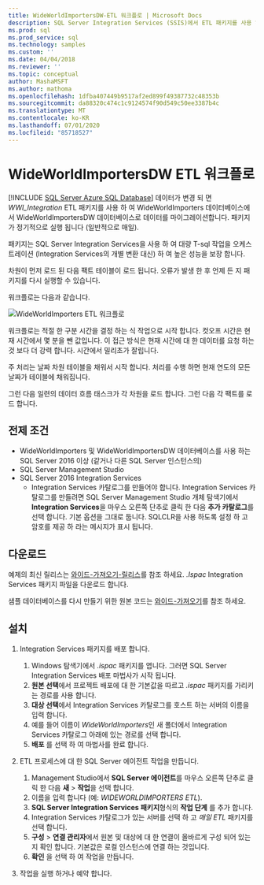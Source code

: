 ```yaml
---
title: WideWorldImportersDW-ETL 워크플로 | Microsoft Docs
description: SQL Server Integration Services (SSIS)에서 ETL 패키지를 사용 하 여 주기적으로 WideWorldImporters 데이터베이스에서 WideWorldImportersDW로 데이터를 마이그레이션합니다.
ms.prod: sql
ms.prod_service: sql
ms.technology: samples
ms.custom: ''
ms.date: 04/04/2018
ms.reviewer: ''
ms.topic: conceptual
author: MashaMSFT
ms.author: mathoma
ms.openlocfilehash: 1dfba407449b9517af2ed899f49387732c48353b
ms.sourcegitcommit: da88320c474c1c9124574f90d549c50ee3387b4c
ms.translationtype: MT
ms.contentlocale: ko-KR
ms.lasthandoff: 07/01/2020
ms.locfileid: "85718527"
---
```

# <a name="wideworldimportersdw-etl-workflow"></a>WideWorldImportersDW ETL 워크플로
[!INCLUDE [SQL Server Azure SQL Database](../includes/applies-to-version/sql-asdb.md)]
데이터가 변경 되 면 *WWI_Integration* ETL 패키지를 사용 하 여 WideWorldImporters 데이터베이스에서 WideWorldImportersDW 데이터베이스로 데이터를 마이그레이션합니다. 패키지가 정기적으로 실행 됩니다 (일반적으로 매일).

패키지는 SQL Server Integration Services을 사용 하 여 대량 T-sql 작업을 오케스트레이션 (Integration Services의 개별 변환 대신) 하 여 높은 성능을 보장 합니다.

차원이 먼저 로드 된 다음 팩트 테이블이 로드 됩니다. 오류가 발생 한 후 언제 든 지 패키지를 다시 실행할 수 있습니다.

워크플로는 다음과 같습니다.

 ![WideWorldImporters ETL 워크플로](media/wide-world-importers/wideworldimporters-etl-workflow.png)

워크플로는 적절 한 구분 시간을 결정 하는 식 작업으로 시작 합니다. 컷오프 시간은 현재 시간에서 몇 분을 뺀 값입니다. 이 접근 방식은 현재 시간에 대 한 데이터를 요청 하는 것 보다 더 강력 합니다. 시간에서 밀리초가 잘립니다.

주 처리는 날짜 차원 테이블을 채워서 시작 합니다. 처리를 수행 하면 현재 연도의 모든 날짜가 테이블에 채워집니다.

그런 다음 일련의 데이터 흐름 태스크가 각 차원을 로드 합니다. 그런 다음 각 팩트를 로드 합니다.

## <a name="prerequisites"></a>전제 조건

- WideWorldImporters 및 WideWorldImportersDW 데이터베이스를 사용 하는 SQL Server 2016 이상 (같거나 다른 SQL Server 인스턴스의)
- SQL Server Management Studio
- SQL Server 2016 Integration Services
  - Integration Services 카탈로그를 만들어야 합니다. Integration Services 카탈로그를 만들려면 SQL Server Management Studio 개체 탐색기에서 **Integration Services**을 마우스 오른쪽 단추로 클릭 한 다음 **추가 카탈로그**를 선택 합니다. 기본 옵션을 그대로 둡니다. SQLCLR을 사용 하도록 설정 하 고 암호를 제공 하 라는 메시지가 표시 됩니다.


## <a name="download"></a>다운로드

예제의 최신 릴리스는 [와이드-가져오기-릴리스](https://go.microsoft.com/fwlink/?LinkID=800630)를 참조 하세요. *.Ispac* Integration Services 패키지 파일을 다운로드 합니다.

샘플 데이터베이스를 다시 만들기 위한 원본 코드는 [와이드-가져오기](https://github.com/Microsoft/sql-server-samples/tree/master/samples/databases/wide-world-importers/wwi-ssis)를 참조 하세요.

## <a name="install"></a>설치

1. Integration Services 패키지를 배포 합니다.
   1. Windows 탐색기에서 *.ispac* 패키지를 엽니다. 그러면 SQL Server Integration Services 배포 마법사가 시작 됩니다.
   2. **원본 선택**에서 프로젝트 배포에 대 한 기본값을 따르고 *.ispac* 패키지를 가리키는 경로를 사용 합니다.
   3. **대상 선택**에서 Integration Services 카탈로그를 호스트 하는 서버의 이름을 입력 합니다.
   4. 예를 들어 이름이 *WideWorldImporters*인 새 폴더에서 Integration Services 카탈로그 아래에 있는 경로를 선택 합니다.
   5. **배포** 를 선택 하 여 마법사를 완료 합니다.

2. ETL 프로세스에 대 한 SQL Server 에이전트 작업을 만듭니다.
   1. Management Studio에서 **SQL Server 에이전트**를 마우스 오른쪽 단추로 클릭 한 다음 **새**  >  **작업**을 선택 합니다.
   2. 이름을 입력 합니다 (예: *WIDEWORLDIMPORTERS ETL*).
   3. **SQL Server Integration Services 패키지**형식의 **작업 단계** 를 추가 합니다.
   4. Integration Services 카탈로그가 있는 서버를 선택 하 고 *매일 ETL* 패키지를 선택 합니다.
   5. **구성**  >  **연결 관리자**에서 원본 및 대상에 대 한 연결이 올바르게 구성 되어 있는지 확인 합니다. 기본값은 로컬 인스턴스에 연결 하는 것입니다.
   6. **확인** 을 선택 하 여 작업을 만듭니다.

3. 작업을 실행 하거나 예약 합니다.
